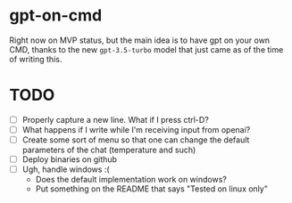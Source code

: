# gpt-on-cmd

Right now on MVP status, but the main idea is to have gpt on your own CMD,
thanks to the new `gpt-3.5-turbo` model that just came as of the time of
writing this.

# TODO

- [ ] Properly capture a new line. What if I press ctrl-D?
- [ ] What happens if I write while I'm receiving input from openai?
- [ ] Create some sort of menu so that one can change the default parameters of the chat (temperature and such)
- [ ] Deploy binaries on github
- [ ] Ugh, handle windows :(
    - Does the default implementation work on windows?
    - Put something on the README that says "Tested on linux only"
